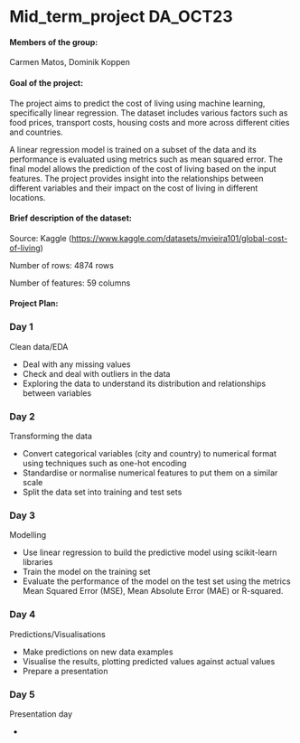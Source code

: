 # Mid_term_project DA_OCT23

#### Members of the group:
Carmen Matos, 
Dominik Koppen

#### Goal of the project:

The project aims to predict the cost of living using machine learning, specifically linear regression. 
The dataset includes various factors such as food prices, transport costs, housing costs and more across different 
cities and countries. 

A linear regression model is trained on a subset of the data and its performance is evaluated using metrics such 
as mean squared error. The final model allows the prediction of the cost of living based on the input features. 
The project provides insight into the relationships between different variables and their impact on the 
cost of living in different locations.


#### Brief description of the dataset:

Source: Kaggle (https://www.kaggle.com/datasets/mvieira101/global-cost-of-living)

Number of rows: 4874 rows

Number of features: 59 columns

#### Project Plan:

### Day 1
Clean data/EDA
- Deal with any missing values
- Check and deal with outliers in the data
- Exploring the data to understand its distribution and relationships between variables

### Day 2
Transforming the data
- Convert categorical variables (city and country) to numerical format using techniques such as one-hot encoding
- Standardise or normalise numerical features to put them on a similar scale
- Split the data set into training and test sets

### Day 3 
Modelling
- Use linear regression to build the predictive model using scikit-learn libraries
- Train the model on the training set
- Evaluate the performance of the model on the test set using the metrics Mean Squared Error (MSE), Mean Absolute Error (MAE) or R-squared.

### Day 4
Predictions/Visualisations
- Make predictions on new data examples
- Visualise the results, plotting predicted values against actual values
- Prepare a presentation

### Day 5
Presentation day

*
